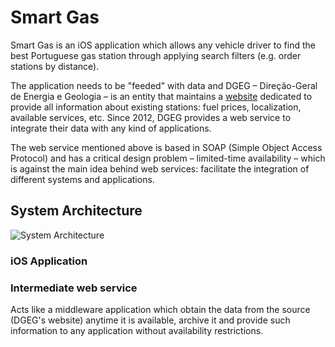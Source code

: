 # Smart Gas
Smart Gas is an iOS application which allows any vehicle driver to find the best Portuguese gas station through applying search filters (e.g. order stations by distance).

The application needs to be "feeded" with data and DGEG – Direção-Geral de Energia e Geologia – is an entity that maintains a [website](http://www.precoscombustiveis.dgeg.pt/) dedicated to provide all information about existing stations: fuel prices, localization, available services, etc. Since 2012, DGEG provides a web service to integrate their data with any kind of applications.

The web service mentioned above is based in SOAP (Simple Object Access Protocol) and has a critical design problem – limited-time availability – which is against the main idea behind web services: facilitate the integration of different systems and applications.

## System Architecture
![System Architecture](system-architecture.png)

### iOS Application


### Intermediate web service

Acts like a middleware application which obtain the data from the source (DGEG's website) anytime it is available, archive it and provide such information to any application without availability restrictions.
